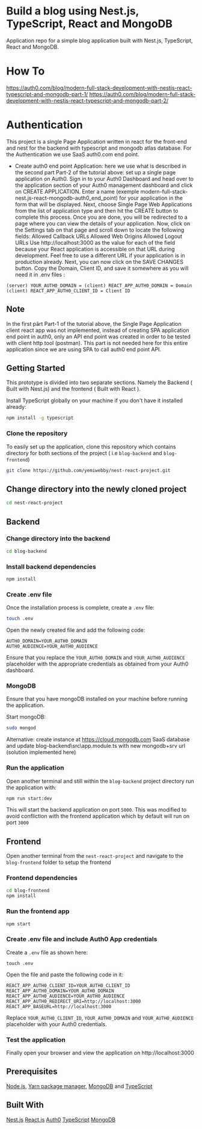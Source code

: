 # Build a blog using Nest.js, TypeScript, React and MongoDB

Application repo for a simple blog application built with Nest.js, TypeScript, React and MongoDB.

# How To
https://auth0.com/blog/modern-full-stack-development-with-nestjs-react-typescript-and-mongodb-part-1/
https://auth0.com/blog/modern-full-stack-development-with-nestjs-react-typescript-and-mongodb-part-2/

# Authentication
This project is a single Page Application written in react for the front-end and nest for the backend with typescript and mongodb atlas database.
For the Authentication we use SaaS auth0.com end point.
- Create auth0 end point Application: here we use what is described in the second part Part-2 of the tutorial above: set up a single page application on Auth0. Sign in to your Auth0 Dashboard and head over to the application section of your Auth0 management dashboard and click on CREATE APPLICATION. Enter a name (exemple modern-full-stack-nest.js-react-mongodb-auth0_end_point) for your application in the form that will be displayed. Next, choose Single Page Web Applications from the list of application type and then hit the CREATE button to complete this process. Once you are done, you will be redirected to a page where you can view the details of your application. Now, click on the Settings tab on that page and scroll down to locate the following fields:
Allowed Callback URLs
Allowed Web Origins
Allowed Logout URLs
Use http://localhost:3000 as the value for each of the field because your React application is accessible on that URL during development. Feel free to use a different URL if your application is in production already. Next, you can now click on the SAVE CHANGES button. Copy the Domain, Client ID, and save it somewhere as you will need it in .env files :
```
(server) YOUR_AUTH0_DOMAIN = (client) REACT_APP_AUTH0_DOMAIN = Domain
(client) REACT_APP_AUTH0_CLIENT_ID = Client ID
```
## Note 
In the first pârt Part-1 of the tutorial above, the Single Page Application client react app was not implemented, instead of creating SPA application end point in auth0, only an API end point was created in order to be tested with client http tool (postman). This part is not needed here for this entire application since we are using SPA to call auth0 end point API.

## Getting Started
This prototype is divided into two separate sections. Namely the Backend ( Built with Nest.js) and the frontend
( Built with React ).

Install TypeScript globally on your machine if you don't have it installed already:

```bash
npm install -g typescript
```

### Clone the repository
To easily set up the application, clone this repository which contains directory for both sections of the project ( i.e `blog-backend` and `blog-frontend`)

```bash
git clone https://github.com/yemiwebby/nest-react-project.git
```

## Change directory into the newly cloned project
```bash
cd nest-react-project
```

## Backend
### Change directory into the backend
```bash
cd blog-backend
```

### Install backend dependencies

```bash
npm install
```

### Create .env file
Once the installation process is complete, create a `.env` file:

```bash
touch .env
```

Open the newly created file and add the following code:

```
AUTH0_DOMAIN=YOUR_AUTH0_DOMAIN
AUTH0_AUDIENCE=YOUR_AUTH0_AUDIENCE
```

Ensure that you replace the `YOUR_AUTH0_DOMAIN` and `YOUR_AUTH0_AUDIENCE` placeholder with the appropriate credentials as obtained from your Auth0 dashboard.


### MongoDB
Ensure that you have mongoDB installed on your machine before running the application.

Start mongoDB:

```bash
sudo mongod
```

Alternative: create instance at https://cloud.mongodb.com SaaS database and update blog-backend\src\app.module.ts with new mongodb+srv url (solution implemented here)

### Run the application
Open another terminal and still within the `blog-backend` project directory run the application with:

```bash
npm run start:dev
```

This will start the backend application on port `5000`. This was modified to avoid confliction with the frontend application which by default will run on port `3000`


## Frontend
Open another terminal from the `nest-react-project` and navigate to the `blog-frontend` folder to setup the frontend

### Frontend dependencies
```bash
cd blog-frontend
npm install
```

### Run the frontend app

```bash
npm start
```

### Create .env file and include Auth0 App credentials

Create a `.env` file as shown here:

```
touch .env
```

Open the file and paste the following code in it:

```
REACT_APP_AUTH0_CLIENT_ID=YOUR_AUTH0_CLIENT_ID
REACT_APP_AUTH0_DOMAIN=YOUR_AUTH0_DOMAIN
REACT_APP_AUTH0_AUDIENCE=YOUR_AUTH0_AUDIENCE
REACT_APP_AUTH0_REDIRECT_URI=http://localhost:3000
REACT_APP_BASEURL=http://localhost:3000
```

Replace `YOUR_AUTH0_CLIENT_ID`, `YOUR_AUTH0_DOMAIN` and `YOUR_AUTH0_AUDIENCE` placeholder with your Auth0 credentials.

### Test the application
Finally open your browser and view the application on http://localhost:3000

## Prerequisites
 [Node.js](https://nodejs.org/en/), [Yarn package manager](https://yarnpkg.com/lang/en/docs/install/#mac-stable), [MongoDB](https://docs.mongodb.com/v3.2/installation/) and [TypeScript](https://www.typescriptlang.org/)


## Built With
[Nest.js]()
[React.js]()
[Auth0]() 
[TypeScript]()
[MongoDB]() 

